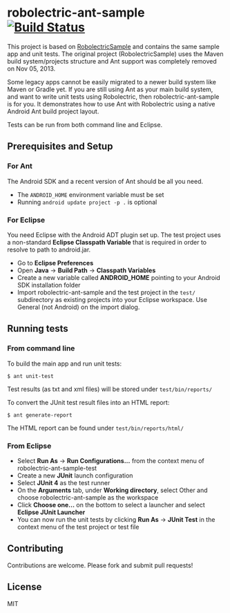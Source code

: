 # robolectric-ant-sample [![Build Status](https://travis-ci.org/friederbluemle/robolectric-ant-sample.png?branch=master)](https://travis-ci.org/friederbluemle/robolectric-ant-sample) #

This project is based on [RobolectricSample](https://github.com/robolectric/RobolectricSample) and contains the same sample app and unit tests. The original project (RobolectricSample) uses the Maven build system/projects structure and Ant support was completely removed on Nov 05, 2013.

Some legacy apps cannot be easily migrated to a newer build system like Maven or
Gradle yet. If you are still using Ant as your main build system, and want to write unit tests using Robolectric, then robolectric-ant-sample is for you. It demonstrates how to use Ant with Robolectric using a native Android Ant build project layout.

Tests can be run from both command line and Eclipse.

## Prerequisites and Setup ##

### For Ant ###

The Android SDK and a recent version of Ant should be all you need.

- The `ANDROID_HOME` environment variable must be set
- Running `android update project -p .` is optional

### For Eclipse ###

You need Eclipse with the Android ADT plugin set up. The test project uses a non-standard **Eclipse Classpath Variable** that is required
in order to resolve to path to android.jar.

- Go to **Eclipse Preferences**
- Open **Java** → **Build Path** → **Classpath Variables**
- Create a new variable called **ANDROID_HOME** pointing to your Android SDK installation folder
- Import robolectric-ant-sample and the test project in the `test/` subdirectory as existing projects into your Eclipse workspace. Use General (not Android) on the import dialog.

## Running tests ##

### From command line ###

To build the main app and run unit tests:

    $ ant unit-test

Test results (as txt and xml files) will be stored under `test/bin/reports/`

To convert the JUnit test result files into an HTML report:

    $ ant generate-report

The HTML report can be found under `test/bin/reports/html/`

### From Eclipse ###

- Select **Run As** → **Run Configurations...** from the context menu of robolectric-ant-sample-test
- Create a new **JUnit** launch configuration
- Select **JUnit 4** as the test runner
- On the **Arguments** tab, under **Working directory**, select Other and choose robolectric-ant-sample as the workspace
- Click **Choose one...** on the bottom to select a launcher and select **Eclipse JUnit Launcher**
- You can now run the unit tests by clicking **Run As** → **JUnit Test** in the context menu of the test project or test file

## Contributing ##

Contributions are welcome. Please fork and submit pull requests!

## License ##

MIT
